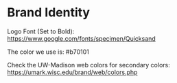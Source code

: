 # Brand Identity
Logo Font (Set to Bold): https://www.google.com/fonts/specimen/Quicksand

The color we use is: #b70101

Check the UW-Madison web colors for secondary colors: https://umark.wisc.edu/brand/web/colors.php
